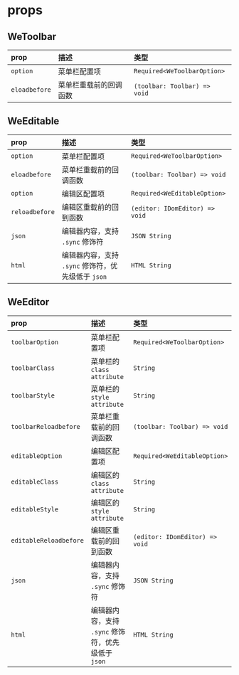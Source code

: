 # props

## WeToolbar

| prop          | 描述                   | 类型                         |
| :------------ | :--------------------- | :--------------------------- |
| `option`      | 菜单栏配置项           | `Required<WeToolbarOption>`  |
| `eloadbefore` | 菜单栏重载前的回调函数 | `(toolbar: Toolbar) => void` |

## WeEditable

| prop           | 描述                                               | 类型                           |
| :------------- | :------------------------------------------------- | :----------------------------- |
| `option`       | 菜单栏配置项                                       | `Required<WeToolbarOption>`    |
| `eloadbefore`  | 菜单栏重载前的回调函数                             | `(toolbar: Toolbar) => void`   |
| `option`       | 编辑区配置项                                       | `Required<WeEditableOption>`   |
| `reloadbefore` | 编辑区重载前的回到函数                             | `(editor: IDomEditor) => void` |
| `json`         | 编辑器内容，支持 `.sync` 修饰符                    | `JSON String`                  |
| `html`         | 编辑器内容，支持 `.sync` 修饰符，优先级低于 `json` | `HTML String`                  |

## WeEditor

| prop                   | 描述                                               | 类型                           |
| :--------------------- | :------------------------------------------------- | :----------------------------- |
| `toolbarOption`        | 菜单栏配置项                                       | `Required<WeToolbarOption>`    |
| `toolbarClass`         | 菜单栏的 `class attribute`                         | `String`                       |
| `toolbarStyle`         | 菜单栏的 `style attribute`                         | `String`                       |
| `toolbarReloadbefore`  | 菜单栏重载前的回调函数                             | `(toolbar: Toolbar) => void`   |
| `editableOption`       | 编辑区配置项                                       | `Required<WeEditableOption>`   |
| `editableClass`        | 编辑区的 `class attribute`                         | `String`                       |
| `editableStyle`        | 编辑区的 `style attribute`                         | `String`                       |
| `editableReloadbefore` | 编辑区重载前的回到函数                             | `(editor: IDomEditor) => void` |
| `json`                 | 编辑器内容，支持 `.sync` 修饰符                    | `JSON String`                  |
| `html`                 | 编辑器内容，支持 `.sync` 修饰符，优先级低于 `json` | `HTML String`                  |
